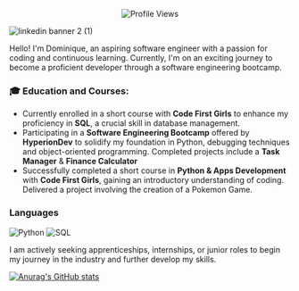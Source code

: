 <p align="center">
  <img src="https://komarev.com/ghpvc/?username=dominiquette&color=00fffc&style=flat-square&abbreviated=true" alt="Profile Views" />
</p>

![linkedin banner 2 (1)](https://github.com/dominiquette/dominiquette/assets/119539825/90920d8a-ea28-46e3-b125-235f450075c1)

Hello! I'm Dominique, an aspiring software engineer with a passion for coding and continuous learning.  Currently, I'm on an exciting journey to become a proficient developer through a software engineering bootcamp.

### 🎓 Education and Courses:
- Currently enrolled in a short course with **Code First Girls** to enhance my proficiency in **SQL**, a crucial skill in database management.
- Participating in a **Software Engineering Bootcamp** offered by **HyperionDev** to solidify my foundation in Python, debugging techniques and object-oriented programming. Completed projects include a **Task Manager** & **Finance Calculator** 
- Successfully completed a short course in **Python & Apps Development** with **Code First Girls**, gaining an introductory understanding of coding. Delivered a project involving the creation of a Pokemon Game.


### Languages

![Python](https://img.shields.io/badge/-Python-000?&logo=Python)
![SQL](https://img.shields.io/badge/-SQL-000?&logo=MySQL)


I am actively seeking apprenticeships, internships, or junior roles to begin my journey in the industry and further develop my skills.





[![Anurag's GitHub stats](https://github-readme-stats.vercel.app/api?username=dominiquette&theme=tokyonight&hide=stars&theme=transparent)](https://github.com/anuraghazra/github-readme-stats)



<!--
**dominiquette/dominiquette** is a ✨ _special_ ✨ repository because its `README.md` (this file) appears on your GitHub profile.

Here are some ideas to get you started:

- 🔭 I’m currently working on ...
- 🌱 I’m currently learning ...
- 👯 I’m looking to collaborate on ...
- 🤔 I’m looking for help with ...
- 💬 Ask me about ...
- 📫 How to reach me: ...
- 😄 Pronouns: ...
- ⚡ Fun fact: ...
-->
